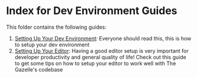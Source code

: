 # Index for Dev Environment Guides

This folder contains the following guides:
1. [Setting Up Your Dev Environment](./setting-up-dev-environment.md): Everyone should read this, this is how to setup your dev environment
2. [Setting Up Your Editor](./setting-up-editor.md): Having a good editor setup is very important for developer productivity and general quality of life! Check out this guide to get some tips on how to setup your editor to work well with The Gazelle's codebase
